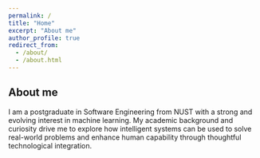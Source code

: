 ```yaml
---
permalink: /
title: "Home"
excerpt: "About me"
author_profile: true
redirect_from: 
  - /about/
  - /about.html
---
```


About me
-------------
I am a postgraduate in Software Engineering from NUST with a strong and evolving interest in machine learning. My academic background and curiosity drive me to explore how intelligent systems can be used to solve real-world problems and enhance human capability through thoughtful technological integration.


